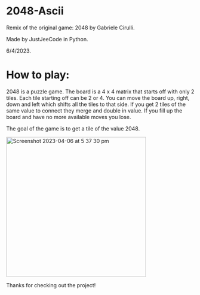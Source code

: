 # 2048-Ascii

Remix of the original game: 2048 by Gabriele Cirulli.

Made by JustJeeCode in Python.

6/4/2023.

# How to play:

2048 is a puzzle game. The board is a 4 x 4 matrix that starts off with only 2 tiles.
Each tile starting off can be 2 or 4. You can move the board up, right, down and left which shifts all the tiles to that side.
If you get 2 tiles of the same value to connect they merge and double in value. 
If you fill up the board and have no more available moves you lose.

The goal of the game is to get a tile of the value 2048.

<img width="374" alt="Screenshot 2023-04-06 at 5 37 30 pm" src="https://user-images.githubusercontent.com/53545222/230307984-d7d68a84-2cd1-4ed6-8c0f-ff3fe43853b5.png">

Thanks for checking out the project!
